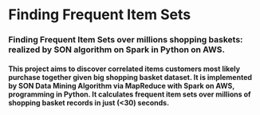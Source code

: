 # Finding Frequent Item Sets
### Finding Frequent Item Sets over millions shopping baskets: realized by SON algorithm on Spark in Python on AWS.

#### This project aims to discover correlated items customers most likely purchase together given big shopping basket dataset. It is implemented by SON Data Mining Algorithm via MapReduce with Spark on AWS, programming in Python. It calculates frequent item sets over millions of shopping basket records in just (<30) seconds.
